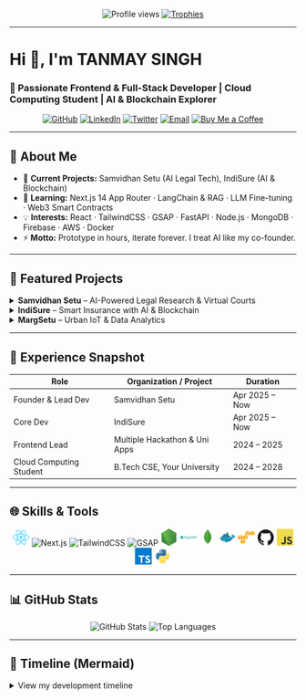 <!-- PROFILE VIEWS & TROPHIES -->
<p align="center">
  <img src="https://komarev.com/ghpvc/?username=tsr0705&label=Profile%20views&color=0e75b6&style=flat" alt="Profile views" />
  <a href="https://github.com/ryo-ma/github-profile-trophy">
    <img src="https://github-profile-trophy.vercel.app/?username=tsr0705&theme=onestar&row=1&column=5" alt="Trophies" />
  </a>
</p>

---

# Hi 👋, I'm **TANMAY SINGH**  
### 🚀 Passionate Frontend & Full-Stack Developer | Cloud Computing Student | AI & Blockchain Explorer

<p align="center">
  <a href="https://github.com/tsr0705"><img src="https://img.shields.io/badge/GitHub-TSR0705-181717?style=for-the-badge&logo=github" alt="GitHub" /></a>
  <a href="https://linkedin.com/in/tanmay-singh-28395b345/"><img src="https://img.shields.io/badge/LinkedIn-Tanmay%20Singh-0A66C2?style=for-the-badge&logo=linkedin" alt="LinkedIn" /></a>
  <a href="https://twitter.com/tanmaysinghra18"><img src="https://img.shields.io/badge/Twitter-@tanmaysinghra18-1DA1F2?style=for-the-badge&logo=twitter" alt="Twitter" /></a>
  <a href="mailto:tanmaysingh8246@gmail.com"><img src="https://img.shields.io/badge/Email-tanmaysingh8246@gmail.com-D14836?style=for-the-badge&logo=gmail" alt="Email" /></a>
  <a href="https://buymeacoffee.com/tanmaysingh"><img src="https://img.shields.io/badge/Buy%20Me%20a%20Coffee-☕-ff69b4?style=for-the-badge&logo=buymeacoffee" alt="Buy Me a Coffee" /></a>
</p>

---

## 🌟 About Me
- 🔭 **Current Projects:** Samvidhan Setu (AI Legal Tech), IndiSure (AI & Blockchain)
- 🌱 **Learning:** Next.js 14 App Router · LangChain & RAG · LLM Fine-tuning · Web3 Smart Contracts
- 💡 **Interests:** React · TailwindCSS · GSAP · FastAPI · Node.js · MongoDB · Firebase · AWS · Docker
- ⚡ **Motto:** Prototype in hours, iterate forever. I treat AI like my co-founder.

---

## 🚀 Featured Projects

<details>
<summary><strong>Samvidhan Setu</strong> – AI-Powered Legal Research & Virtual Courts</summary>

- 🔗 **Repo:** https://github.com/TSR0705/INNOVERSE-SAMVIDHAN-SETU  
- 🛠 **Tech:** React · Next.js · FastAPI · LangChain · MongoDB Atlas · TailwindCSS  
- ⭐ **Highlights:** AI-driven case summarization, real-time courtroom UI, predictive outcome engine
</details>

<details>
<summary><strong>IndiSure</strong> – Smart Insurance with AI & Blockchain</summary>

- 🔗 **Repo:** https://github.com/TSR0705/INDISURE  
- 🛠 **Tech:** React Native · Node.js · Solidity (in progress) · Firebase · IPFS  
- ⭐ **Highlights:** ML-powered fraud detection, Ethereum smart-contract claims, real-time dashboard
</details>

<details>
<summary><strong>MargSetu</strong> – Urban IoT & Data Analytics</summary>

- 🔗 **Repo:** *(coming soon…)*  
- 🛠 **Tech:** IoT · Cloud Functions · GIS · Data Analytics  
- ⭐ **Highlights:** Traffic optimization via sensors, safety-alert heatmaps for planners
</details>

---

## 📄 Experience Snapshot

| Role                              | Organization / Project        | Duration        |
|-----------------------------------|-------------------------------|-----------------|
| Founder & Lead Dev                | Samvidhan Setu                | Apr 2025 – Now  |
| Core Dev                          | IndiSure                      | Apr 2025 – Now  |
| Frontend Lead                     | Multiple Hackathon & Uni Apps | 2024 – 2025     |
| Cloud Computing Student           | B.Tech CSE, Your University   | 2024 – 2028  |

---

## 🌐 Skills & Tools

<p align="center">
  <!-- Frontend -->
  <img src="https://raw.githubusercontent.com/devicons/devicon/master/icons/react/react-original.svg" alt="React" width="30" height="30"/>
  <img src="https://cdn.worldvectorlogo.com/logos/nextjs-2.svg" alt="Next.js" width="30" height="30"/>
  <img src="https://www.vectorlogo.zone/logos/tailwindcss/tailwindcss-icon.svg" alt="TailwindCSS" width="30" height="30"/>
  <img src="https://img.icons8.com/color/48/000000/greensock.png" alt="GSAP" width="30" height="30"/>

  <!-- Backend -->
  <img src="https://raw.githubusercontent.com/devicons/devicon/master/icons/nodejs/nodejs-original.svg" alt="Node.js" width="30" height="30"/>
  <img src="https://raw.githubusercontent.com/devicons/devicon/master/icons/fastapi/fastapi-original-wordmark.svg" alt="FastAPI" width="30" height="30"/>
  <img src="https://raw.githubusercontent.com/devicons/devicon/master/icons/mongodb/mongodb-original.svg" alt="MongoDB" width="30" height="30"/>

  <!-- Cloud & DevOps -->
  <img src="https://raw.githubusercontent.com/devicons/devicon/master/icons/docker/docker-original.svg" alt="Docker" width="30" height="30"/>
  <img src="https://raw.githubusercontent.com/devicons/devicon/master/icons/amazonwebservices/amazonwebservices-original.svg" alt="AWS" width="30" height="30"/>
  <img src="https://raw.githubusercontent.com/devicons/devicon/master/icons/github/github-original.svg" alt="GitHub Actions" width="30" height="30"/>

  <!-- Languages -->
  <img src="https://raw.githubusercontent.com/devicons/devicon/master/icons/javascript/javascript-original.svg" alt="JavaScript" width="30" height="30"/>
  <img src="https://raw.githubusercontent.com/devicons/devicon/master/icons/typescript/typescript-original.svg" alt="TypeScript" width="30" height="30"/>
  <img src="https://raw.githubusercontent.com/devicons/devicon/master/icons/python/python-original.svg" alt="Python" width="30" height="30"/>
</p>

---

## 📊 GitHub Stats

<p align="center">
  <img src="https://github-readme-stats.vercel.app/api?username=tsr0705&show_icons=true&theme=radical" alt="GitHub Stats" width="49%" />
  <img src="https://github-readme-stats.vercel.app/api/top-langs/?username=tsr0705&layout=compact&theme=radical" alt="Top Languages" width="49%" />
</p>

---

## 📅 Timeline (Mermaid)

<details>
<summary>View my development timeline</summary>

```mermaid
gantt
    dateFormat  YYYY-MM-DD
    title       Tanmay’s Dev Journey
    section Projects
    Samvidhan Setu       :done,  sam, 2025-04-01, 90d
    IndiSure             :active, indi,2025-04-15, 60d
    MargSetu             :crit, mrg, 2025-06-01, 30d
    section Learning
    Next.js 14 & RAG     :done,  l1, 2025-03-01, 45d
    LLM Fine-Tuning      :active,  l2, 2025-04-15, 60d
